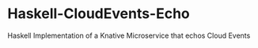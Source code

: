 # Haskell-CloudEvents-Echo
Haskell Implementation of a Knative Microservice that echos Cloud Events
